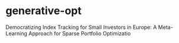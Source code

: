# generative-opt
Democratizing Index Tracking for Small Investors in Europe: A Meta-Learning Approach for Sparse Portfolio Optimizatio
